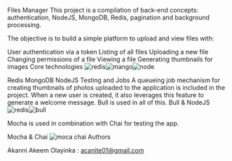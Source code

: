 Files Manager
This project is a compilation of back-end concepts: authentication, NodeJS, MongoDB, Redis, pagination and background processing.

The objective is to build a simple platform to upload and view files with:

User authentication via a token
Listing of all files
Uploading a new file
Changing permissions of a file
Viewing a file
Generating thumbnails for images
Core technologies
![redis](https://github.com/acanite/alx-files_manager/assets/100510532/b8acf46d-df7e-435f-ba46-63551d5e9795)![mango](https://github.com/acanite/alx-files_manager/assets/100510532/fcd8ee94-18ac-4c86-abe1-177153ff691d)![node](https://github.com/acanite/alx-files_manager/assets/100510532/32c638b3-fa5a-4a54-8790-d35c2bf3231d)

Redis	MongoDB	NodeJS
Testing and Jobs
A queueing job mechanism for creating thumbnails of photos uploaded to the application is included in the project. When a new user is created, it also leverages this feature to generate a welcome message. Bull is used in all of this.  Bull & NodeJS
![redis](https://github.com/acanite/alx-files_manager/assets/100510532/35d1463b-1e31-44dc-a593-767e4f4f19f9)![bull](https://github.com/acanite/alx-files_manager/assets/100510532/94f43b29-064f-4b04-ae81-632a3dc3f2e7)


Mocha is used in combination with Chai for testing the app.

Mocha & Chai
![moca   chai](https://github.com/acanite/alx-files_manager/assets/100510532/b6156dce-ba39-4cde-8f4d-1d5eeb0b2b1a)
Authors

Akanni Akeem Olayinka : acanite01@gmail.com
